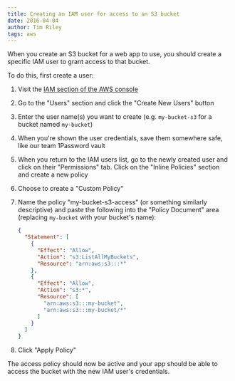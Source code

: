 ```yaml
---
title: Creating an IAM user for access to an S3 bucket
date: 2016-04-04
author: Tim Riley
tags: aws
---
```


When you create an S3 bucket for a web app to use, you should create a specific IAM user to grant access to that bucket.

To do this, first create a user:

1. Visit the [IAM section of the AWS console](https://console.aws.amazon.com/iam)
2. Go to the "Users" section and click the "Create New Users" button
3. Enter the user name(s) you want to create (e.g. `my-bucket-s3` for a bucket named `my-bucket`)
4. When you're shown the user credentials, save them somewhere safe, like our team 1Password vault
5. When you return to the IAM users list, go to the newly created user and click on their "Permissions" tab. Click on the "Inline Policies" section and create a new policy
6. Choose to create a "Custom Policy"
7. Name the policy "my-bucket-s3-access" (or something similarly descriptive) and paste the following into the "Policy Document" area (replacing `my-bucket` with your bucket's name):

    ```json
    {
      "Statement": [
        {
          "Effect": "Allow",
          "Action": "s3:ListAllMyBuckets",
          "Resource": "arn:aws:s3:::*"
        },
        {
          "Effect": "Allow",
          "Action": "s3:*",
          "Resource": [
            "arn:aws:s3:::my-bucket",
            "arn:aws:s3:::my-bucket/*"
          ]
        }
      ]
    }
    ```
8. Click "Apply Policy"

The access policy should now be active and your app should be able to access the bucket with the new IAM user's credentials.
